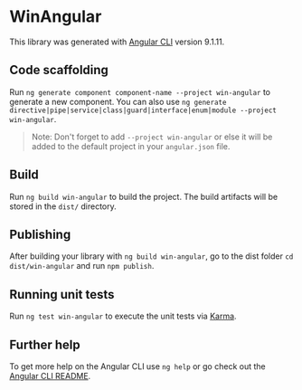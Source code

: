 # WinAngular

This library was generated with [Angular CLI](https://github.com/angular/angular-cli) version 9.1.11.

## Code scaffolding

Run `ng generate component component-name --project win-angular` to generate a new component. You can also use `ng generate directive|pipe|service|class|guard|interface|enum|module --project win-angular`.
> Note: Don't forget to add `--project win-angular` or else it will be added to the default project in your `angular.json` file. 

## Build

Run `ng build win-angular` to build the project. The build artifacts will be stored in the `dist/` directory.

## Publishing

After building your library with `ng build win-angular`, go to the dist folder `cd dist/win-angular` and run `npm publish`.

## Running unit tests

Run `ng test win-angular` to execute the unit tests via [Karma](https://karma-runner.github.io).

## Further help

To get more help on the Angular CLI use `ng help` or go check out the [Angular CLI README](https://github.com/angular/angular-cli/blob/master/README.md).
